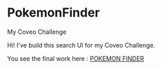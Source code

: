 # PokemonFinder
My Coveo Challenge

Hi! I've build this search UI for my Coveo Challenge.

You see the final work here : <a href='https://pokemonfinder2016.herokuapp.com'>POKEMON FINDER</a>
